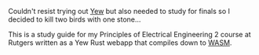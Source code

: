 Couldn't resist trying out [Yew](https://yew.rs/) but also needed to study for finals so I decided to kill two birds with one stone...

This is a study guide for my Principles of Electrical Engineering 2 course at Rutgers written as a Yew Rust webapp that compiles down to [WASM](https://webassembly.org/).
